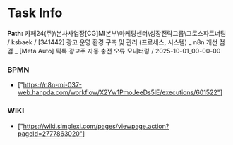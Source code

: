 # Task Info

**Path:** 카페24(주)\본사사업장\[CG]MI본부\마케팅센터\성장전략그룹\그로스파트너팀 / ksbaek / [341442] 광고 운영 환경 구축 및 관리 (프로세스, 시스템) _ n8n 개선 점검 _ [Meta Auto] 틱톡 광고주 자동 충전 오류 모니터링 / 2025-10-01_00-00-00

### BPMN
- ["https://n8n-mi-037-web.hanpda.com/workflow/X2Yw1PmoJeeDs5lE/executions/601522"]

### WIKI
- ["https://wiki.simplexi.com/pages/viewpage.action?pageId=2777863020"]

